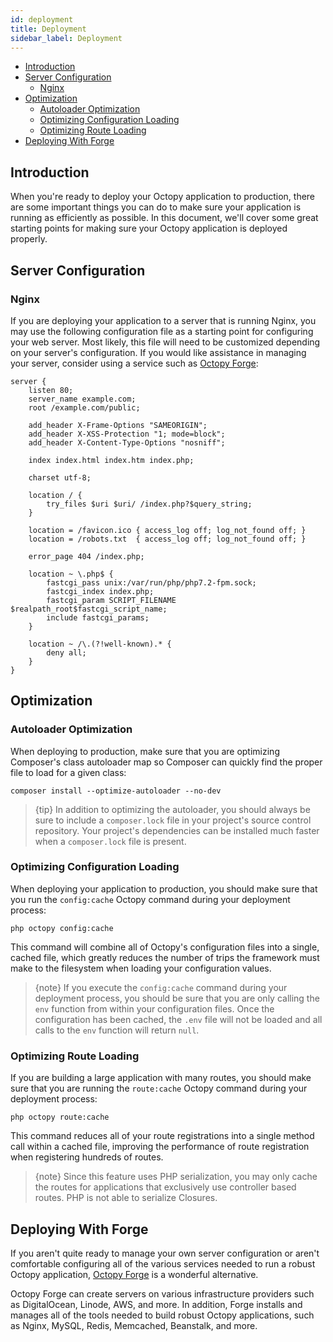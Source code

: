 ```yaml
---
id: deployment
title: Deployment
sidebar_label: Deployment
---
```


- [Introduction](#introduction)
- [Server Configuration](#server-configuration)
    - [Nginx](#nginx)
- [Optimization](#optimization)
    - [Autoloader Optimization](#autoloader-optimization)
    - [Optimizing Configuration Loading](#optimizing-configuration-loading)
    - [Optimizing Route Loading](#optimizing-route-loading)
- [Deploying With Forge](#deploying-with-forge)

<a name="introduction"></a>
## Introduction

When you're ready to deploy your Octopy application to production, there are some important things you can do to make sure your application is running as efficiently as possible. In this document, we'll cover some great starting points for making sure your Octopy application is deployed properly.

<a name="server-configuration"></a>
## Server Configuration

<a name="nginx"></a>
### Nginx

If you are deploying your application to a server that is running Nginx, you may use the following configuration file as a starting point for configuring your web server. Most likely, this file will need to be customized depending on your server's configuration. If you would like assistance in managing your server, consider using a service such as [Octopy Forge](https://forge.laravel.com):

    server {
        listen 80;
        server_name example.com;
        root /example.com/public;

        add_header X-Frame-Options "SAMEORIGIN";
        add_header X-XSS-Protection "1; mode=block";
        add_header X-Content-Type-Options "nosniff";

        index index.html index.htm index.php;

        charset utf-8;

        location / {
            try_files $uri $uri/ /index.php?$query_string;
        }

        location = /favicon.ico { access_log off; log_not_found off; }
        location = /robots.txt  { access_log off; log_not_found off; }

        error_page 404 /index.php;

        location ~ \.php$ {
            fastcgi_pass unix:/var/run/php/php7.2-fpm.sock;
            fastcgi_index index.php;
            fastcgi_param SCRIPT_FILENAME $realpath_root$fastcgi_script_name;
            include fastcgi_params;
        }

        location ~ /\.(?!well-known).* {
            deny all;
        }
    }

<a name="optimization"></a>
## Optimization

<a name="autoloader-optimization"></a>
### Autoloader Optimization

When deploying to production, make sure that you are optimizing Composer's class autoloader map so Composer can quickly find the proper file to load for a given class:

    composer install --optimize-autoloader --no-dev

> {tip} In addition to optimizing the autoloader, you should always be sure to include a `composer.lock` file in your project's source control repository. Your project's dependencies can be installed much faster when a `composer.lock` file is present.

<a name="optimizing-configuration-loading"></a>
### Optimizing Configuration Loading

When deploying your application to production, you should make sure that you run the `config:cache` Octopy command during your deployment process:

    php octopy config:cache

This command will combine all of Octopy's configuration files into a single, cached file, which greatly reduces the number of trips the framework must make to the filesystem when loading your configuration values.

> {note} If you execute the `config:cache` command during your deployment process, you should be sure that you are only calling the `env` function from within your configuration files. Once the configuration has been cached, the `.env` file will not be loaded and all calls to the `env` function will return `null`.

<a name="optimizing-route-loading"></a>
### Optimizing Route Loading

If you are building a large application with many routes, you should make sure that you are running the `route:cache` Octopy command during your deployment process:

    php octopy route:cache

This command reduces all of your route registrations into a single method call within a cached file, improving the performance of route registration when registering hundreds of routes.

> {note} Since this feature uses PHP serialization, you may only cache the routes for applications that exclusively use controller based routes. PHP is not able to serialize Closures.

<a name="deploying-with-forge"></a>
## Deploying With Forge

If you aren't quite ready to manage your own server configuration or aren't comfortable configuring all of the various services needed to run a robust Octopy application, [Octopy Forge](https://forge.laravel.com) is a wonderful alternative.

Octopy Forge can create servers on various infrastructure providers such as DigitalOcean, Linode, AWS, and more. In addition, Forge installs and manages all of the tools needed to build robust Octopy applications, such as Nginx, MySQL, Redis, Memcached, Beanstalk, and more.
